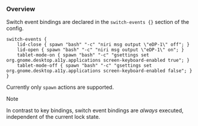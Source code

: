 ### Overview

Switch event bindings are declared in the `switch-events {}` section of the config.

```kdl
switch-events {
    lid-close { spawn "bash" "-c" "niri msg output \"eDP-1\" off"; }
    lid-open { spawn "bash" "-c" "niri msg output \"eDP-1\" on"; }
    tablet-mode-on { spawn "bash" "-c" "gsettings set org.gnome.desktop.a11y.applications screen-keyboard-enabled true"; }
    tablet-mode-off { spawn "bash" "-c" "gsettings set org.gnome.desktop.a11y.applications screen-keyboard-enabled false"; }
}
```

Currently only `spawn` actions are supported.

> [!NOTE]
> In contrast to key bindings, switch event bindings are *always* executed, independent of the current lock state.